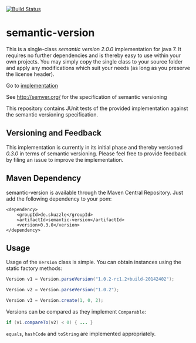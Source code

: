 [![Build Status](https://travis-ci.org/skuzzle/semantic-version.svg?branch=master)](https://travis-ci.org/skuzzle/semantic-version)

semantic-version
================

This is a single-class _semantic version 2.0.0_ implementation for java 7. It
requires no further dependencies and is thereby easy to use within your own
projects. You may simply copy the single class to your source folder and apply
any modifications which suit your needs (as long as you preserve the
license header).

Go to [implementation](https://github.com/skuzzle/semantic-version/blob/master/src/main/java/de/skuzzle/Version.java)

See http://semver.org/ for the specification of semantic versioning

This repository contains JUnit tests of the provided implementation against the
 semantic versioning specification.

## Versioning and Feedback
This implementation is currently in its initial phase and thereby versioned
*0.3.0* in terms of semantic versioning. Please feel free to provide feedback
by filing an issue to improve the implementation.

## Maven Dependency
semantic-version is available through the Maven Central Repository. Just add
the following dependency to your pom:
```
<dependency>
    <groupId>de.skuzzle</groupId>
    <artifactId>semantic-version</artifactId>
    <version>0.3.0</version>
</dependency>
```

## Usage

Usage of the `Version` class is simple. You can obtain instances using the
static factory methods:

```java
Version v1 = Version.parseVersion("1.0.2-rc1.2+build-20142402");

Version v2 = Version.parseVersion("1.0.2");

Version v3 = Version.create(1, 0, 2);
```

Versions can be compared as they implement `Comparable`:

```java
if (v1.compareTo(v2) < 0) { ... }
```

`equals`, `hashCode` and `toString` are implemented appropriately.
